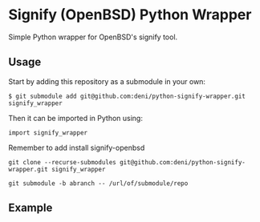 # Signify (OpenBSD) Python Wrapper
Simple Python wrapper for OpenBSD's signify tool.

## Usage
Start by adding this repository as a submodule in your own:
```
$ git submodule add git@github.com:deni/python-signify-wrapper.git signify_wrapper
```

Then it can be imported in Python using:
```
import signify_wrapper
```

Remember to add install signify-openbsd
```
git clone --recurse-submodules git@github.com:deni/python-signify-wrapper.git signify_wrapper
```
```
git submodule -b abranch -- /url/of/submodule/repo
```

## Example
